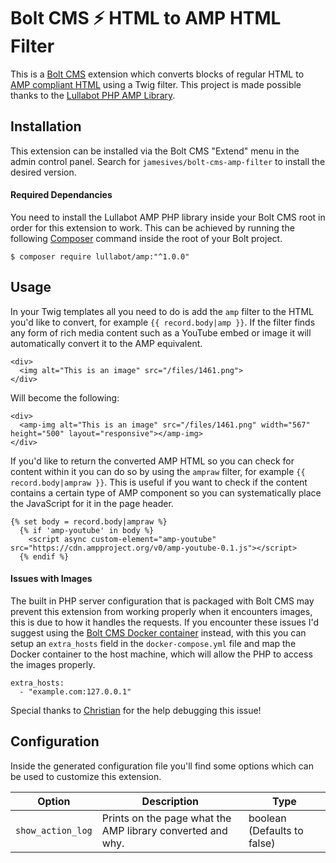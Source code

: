 # Bolt CMS ⚡ HTML to AMP HTML Filter

This is a [Bolt CMS](https://bolt.cm/) extension which converts blocks of regular HTML to [AMP compliant HTML](https://www.ampproject.org/) using a Twig filter. This project is made possible thanks to the [Lullabot PHP AMP Library](https://github.com/Lullabot/amp-library). 

## Installation
This extension can be installed via the Bolt CMS "Extend" menu in the admin control panel. Search for `jamesives/bolt-cms-amp-filter` to install the desired version.

#### Required Dependancies
You need to install the Lullabot AMP PHP library inside your Bolt CMS root in order for this extension to work. This can be achieved by running the following [Composer](https://getcomposer.org/) command inside the root of your Bolt project.

```
$ composer require lullabot/amp:"^1.0.0"
```

## Usage
In your Twig templates all you need to do is add the `amp` filter to the HTML you'd like to convert, for example `{{ record.body|amp }}`. If the filter finds any form of rich media content such as a YouTube embed or image it will automatically convert it to the AMP equivalent.

```
<div>
  <img alt="This is an image" src="/files/1461.png">
</div>
```

Will become the following:

```
<div>
  <amp-img alt="This is an image" src="/files/1461.png" width="567" height="500" layout="responsive"></amp-img>
</div>
```

If you'd like to return the converted AMP HTML so you can check for content within it you can do so by using the `ampraw` filter, for example `{{ record.body|ampraw }}`. This is useful if you want to check if the content contains a certain type of AMP component so you can systematically place the JavaScript for it in the page header.

```
{% set body = record.body|ampraw %}
  {% if 'amp-youtube' in body %}
    <script async custom-element="amp-youtube" src="https://cdn.ampproject.org/v0/amp-youtube-0.1.js"></script>   
  {% endif %}
```

#### Issues with Images
The built in PHP server configuration that is packaged with Bolt CMS may prevent this extension from working properly when it encounters images, this is due to how it handles the requests. If you encounter these issues I'd suggest using the [Bolt CMS Docker container](https://github.com/rossriley/docker-bolt) instead, with this you can setup an `extra_hosts` field in the `docker-compose.yml` file and map the Docker container to the host machine, which will allow the PHP to access the images properly.

```
extra_hosts:
  - "example.com:127.0.0.1"
```

Special thanks to [Christian](https://github.com/CristianAThompson) for the help debugging this issue! 

## Configuration
Inside the generated configuration file you'll find some options which can be used to customize this extension.

| Option | Description | Type |
| ------------- | ------------- | ------------- |
| `show_action_log`  |  Prints on the page what the AMP library converted and why. | boolean (Defaults to false) |

